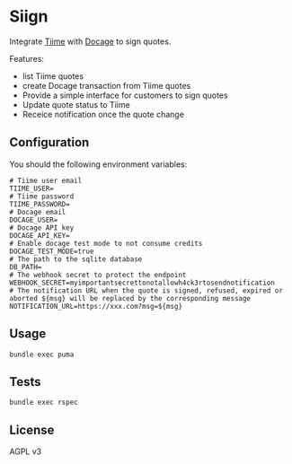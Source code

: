 # Siign

Integrate [Tiime][] with [Docage][] to sign quotes.

Features:

- list Tiime quotes
- create Docage transaction from Tiime quotes
- Provide a simple interface for customers to sign quotes
- Update quote status to Tiime
- Receice notification once the quote change

## Configuration

You should the following environment variables:

```
# Tiime user email
TIIME_USER=
# Tiime password
TIIME_PASSWORD=
# Docage email
DOCAGE_USER=
# Docage API key
DOCAGE_API_KEY=
# Enable docage test mode to not consume credits
DOCAGE_TEST_MODE=true
# The path to the sqlite database
DB_PATH=
# The webhook secret to protect the endpoint
WEBHOOK_SECRET=myimportantsecrettonotallowh4ck3rtosendnotification
# The notification URL when the quote is signed, refused, expired or aborted ${msg} will be replaced by the corresponding message
NOTIFICATION_URL=https://xxx.com?msg=${msg}
```

## Usage

    bundle exec puma

## Tests

    bundle exec rspec

## License

AGPL v3

[tiime]: https://www.tiime.fr/
[docage]: https://www.docage.com/
